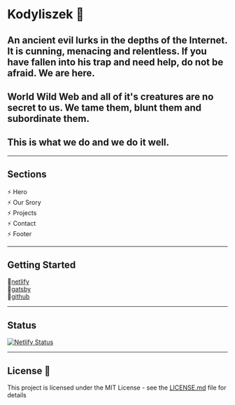 # Kodyliszek 🐉

## An ancient evil lurks in the depths of the Internet. It is cunning, menacing and relentless. If you have fallen into his trap and need help, do not be afraid. We are here.

## World Wild Web and all of it's creatures are no secret to us. We tame them, blunt them and subordinate them.

## This is what we do and we do it well.

---

## Sections

⚡️ Hero\
⚡️ Our Srory\
⚡️ Projects\
⚡️ Contact\
⚡️ Footer

---

## Getting Started

🚀[netlify](https://kodyliszek.netlify.app/)\
🚀[gatsby](https://kodyliszek.gatsbyjs.io/)\
🚀[github](https://kodyliszek.github.io/kodyliszek/)

---

## Status

[![Netlify Status](https://api.netlify.com/api/v1/badges/897b6825-56a9-4122-8465-d814d9b53e05/deploy-status)](https://app.netlify.com/sites/kodyliszek/deploys)

---

## License 📄

This project is licensed under the MIT License - see the [LICENSE.md](LICENSE.md) file for details
